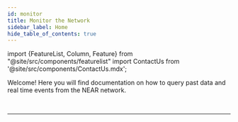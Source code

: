 ```yaml
---
id: monitor
title: Monitor the Network
sidebar_label: Home
hide_table_of_contents: true
---
```

import {FeatureList, Column, Feature} from "@site/src/components/featurelist"
import ContactUs from '@site/src/components/ContactUs.mdx';


Welcome! Here you will find documentation on how to query past data and real time events from the NEAR network.

<FeatureList>
  <Column title="Realtime Tracking">
    <Feature url="/tutorials/indexer/nft-indexer" title="Events (NEAR Lake)" subtitle="Use our Data Lake to listen for events" image="multiple.png" />
  </Column>
  <Column title="Data Analytics">
    <Feature url="/bos/queryapi/big-query" title="Google BigQuery" subtitle="Query network data in a cost efficient way" image="experiment.png" />
  </Column>
  <Column title="NEAR Lake Framework">
    <Feature url="/tools/near-lake" title="Overview" subtitle="Learn about our Data Lake" image="near-logo.png" />
    <Feature url="/develop/lake/primitives" title="Primitives" subtitle="Data Lake Primitives" image="guest-book.png" />
    <Feature url="/tutorials/indexer/js-lake-indexer" title="JS Tutorial" subtitle="Learn how to consume data from our Lake using JS" image="near-api-js.png" />
    
  </Column>
</FeatureList>

<br/>

---

<ContactUs />
